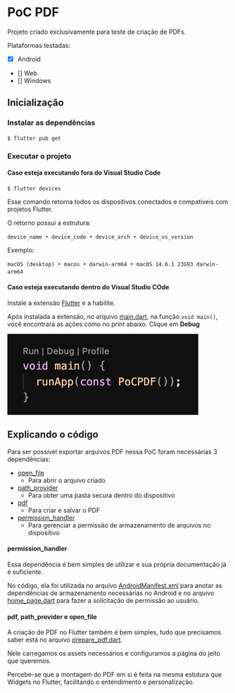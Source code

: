 # PoC PDF

Projeto criado exclusivamente para teste de criação de PDFs.

Plataformas testadas:

- [x] Android
- [] Web
- [] Windows

## Inicialização

### Instalar as dependências

```
$ flutter pub get
```

### Executar o projeto

#### Caso esteja executando fora do Visual Studio Code

```
$ flutter devices
```

Esse comando retorna todos os dispositivos conectados e compatíveis com projetos Flutter.

O retorno possui a estrutura:

`device_name • device_code • device_arch • device_os_version`

Exemplo:

`macOS (desktop) • macos • darwin-arm64 • macOS 14.6.1 23G93 darwin-arm64`

#### Caso esteja executando dentro do Visual Studio COde

Instale a extensão [Flutter](https://marketplace.visualstudio.com/items?itemName=Dart-Code.flutter) e a habilite.

Após instalada a extensão, no arquivo [main.dart](lib/main.dart), na função `void main()`, você encontrará as ações como no print abaixo. Clique em **Debug**

![Print da função main para execução do projeto via VSCode](assets/main_func_vsc_actions.png)

## Explicando o código

Para ser possível exportar arquivos PDF nessa PoC foram necessárias 3 dependências:

- [open_file](https://pub.dev/packages/open_file)
    - Para abrir o arquivo criado
- [path_provider](https://pub.dev/packages/path_provider)
    - Para obter uma pasta secura dentro do dispositivo
- [pdf](https://pub.dev/packages/pdf)
    - Para criar e salvar o PDF
- [permission_handler](https://pub.dev/packages/permission_handler)
    - Para gerenciar a permissão de armazenamento de arquivos no dispositivo

#### permission_handler

Essa dependência é bem simples de utilizar e sua própria documentação já é suficiente.

No código, ela foi utilizada no arquivo [AndroidManifest.xml](android/app/src/main/AndroidManifest.xml) para anotar as dependências de armazenamento necessárias no Android e no arquivo [home_page.dart](lib/home_page.dart) para fazer a solicitação de permissão ao usuário.

#### pdf, path_provider e open_file

A criação de PDF no Flutter também é bem simples, tudo que precisamos saber está no arquivo [prepare_pdf.dart](lib/prepare_pdf.dart).

Nele carregamos os assets necessários e configuramos a página do jeito que queremos.

Percebe-se que a montagem do PDF em si é feita na mesma estutura que Widgets no Flutter, facilitando o entendimento e personalização.
